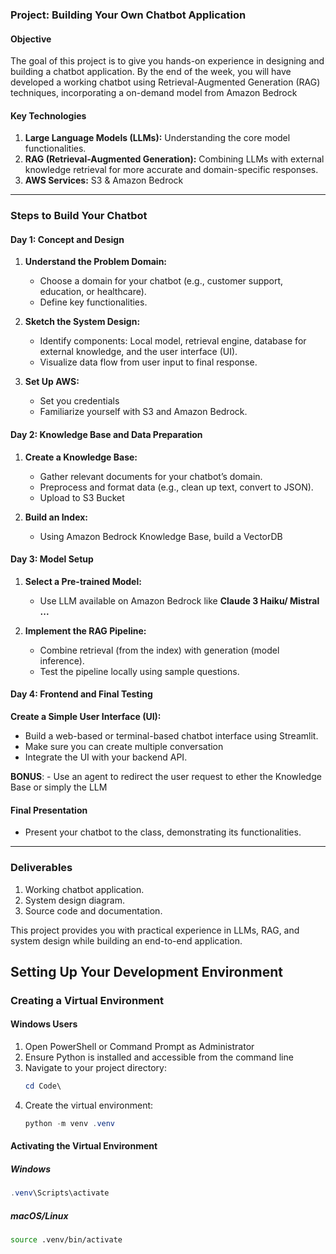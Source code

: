 ### Project: Building Your Own Chatbot Application  
#### Objective  
The goal of this project is to give you hands-on experience in designing and building a chatbot application. By the end of the week, you will have developed a working chatbot using Retrieval-Augmented Generation (RAG) techniques, incorporating a on-demand model from Amazon Bedrock

#### Key Technologies  
1. **Large Language Models (LLMs):** Understanding the core model functionalities.  
2. **RAG (Retrieval-Augmented Generation):** Combining LLMs with external knowledge retrieval for more accurate and domain-specific responses.  
3. **AWS Services:** S3 & Amazon Bedrock

---

### **Steps to Build Your Chatbot**  

#### **Day 1: Concept and Design**  
1. **Understand the Problem Domain:**  
   - Choose a domain for your chatbot (e.g., customer support, education, or healthcare).  
   - Define key functionalities.  

2. **Sketch the System Design:**  
   - Identify components: Local model, retrieval engine, database for external knowledge, and the user interface (UI).  
   - Visualize data flow from user input to final response.  

3. **Set Up AWS:**  
   - Set you credentials  
   - Familiarize yourself with S3 and Amazon Bedrock.  

#### **Day 2: Knowledge Base and Data Preparation**  
1. **Create a Knowledge Base:**  
   - Gather relevant documents for your chatbot’s domain.  
   - Preprocess and format data (e.g., clean up text, convert to JSON).  
   - Upload to S3 Bucket

2. **Build an Index:**  
   - Using Amazon Bedrock Knowledge Base, build a VectorDB

#### **Day 3: Model Setup**  
1. **Select a Pre-trained Model:**  
   - Use LLM available on Amazon Bedrock like **Claude 3 Haiku/ Mistral ...**

2. **Implement the RAG Pipeline:**  
   - Combine retrieval (from the index) with generation (model inference).  
   - Test the pipeline locally using sample questions.  
 
#### **Day 4: Frontend and Final Testing**  
**Create a Simple User Interface (UI):**  
   - Build a web-based or terminal-based chatbot interface using Streamlit.  
   - Make sure you can create multiple conversation
   - Integrate the UI with your backend API.  

**BONUS**: 
    - Use an agent to redirect the user request to ether the Knowledge Base or simply the LLM 

#### **Final Presentation**  
- Present your chatbot to the class, demonstrating its functionalities.  

---

### **Deliverables**  
1. Working chatbot application.  
2. System design diagram.  
3. Source code and documentation.  

This project provides you with practical experience in LLMs, RAG, and system design while building an end-to-end application.





## Setting Up Your Development Environment

### Creating a Virtual Environment

#### Windows Users
1. Open PowerShell or Command Prompt as Administrator
2. Ensure Python is installed and accessible from the command line
3. Navigate to your project directory:
   ```powershell
   cd Code\
   ```
4. Create the virtual environment:
   ```powershell
   python -m venv .venv
   ```

#### Activating the Virtual Environment

##### Windows
```powershell
.venv\Scripts\activate
```

##### macOS/Linux
```bash
source .venv/bin/activate
```